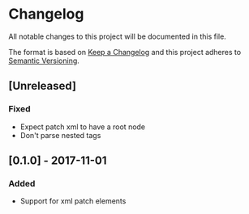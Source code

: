# Changelog
All notable changes to this project will be documented in this file.

The format is based on [Keep a Changelog](http://keepachangelog.com/en/1.0.0/)
and this project adheres to [Semantic Versioning](http://semver.org/spec/v2.0.0.html).

## [Unreleased]
### Fixed
- Expect patch xml to have a <diff> root node
- Don't parse nested <remove> tags

## [0.1.0] - 2017-11-01
### Added
- Support for <remove> xml patch elements
